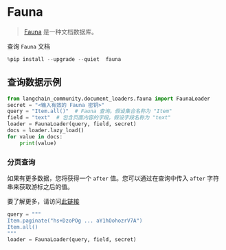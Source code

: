 # Fauna

>[Fauna](https://fauna.com/) 是一种文档数据库。

查询 `Fauna` 文档

```python
%pip install --upgrade --quiet  fauna
```

## 查询数据示例

```python
from langchain_community.document_loaders.fauna import FaunaLoader
secret = "<输入有效的 Fauna 密钥>"
query = "Item.all()"  # Fauna 查询。假设集合名称为 "Item"
field = "text"  # 包含页面内容的字段。假设字段名称为 "text"
loader = FaunaLoader(query, field, secret)
docs = loader.lazy_load()
for value in docs:
    print(value)
```

### 分页查询

如果有更多数据，您将获得一个 `after` 值。您可以通过在查询中传入 `after` 字符串来获取游标之后的值。

要了解更多，请访问[此链接](https://fqlx-beta--fauna-docs.netlify.app/fqlx/beta/reference/schema_entities/set/static-paginate)

```python
query = """
Item.paginate("hs+DzoPOg ... aY1hOohozrV7A")
Item.all()
"""
loader = FaunaLoader(query, field, secret)
```